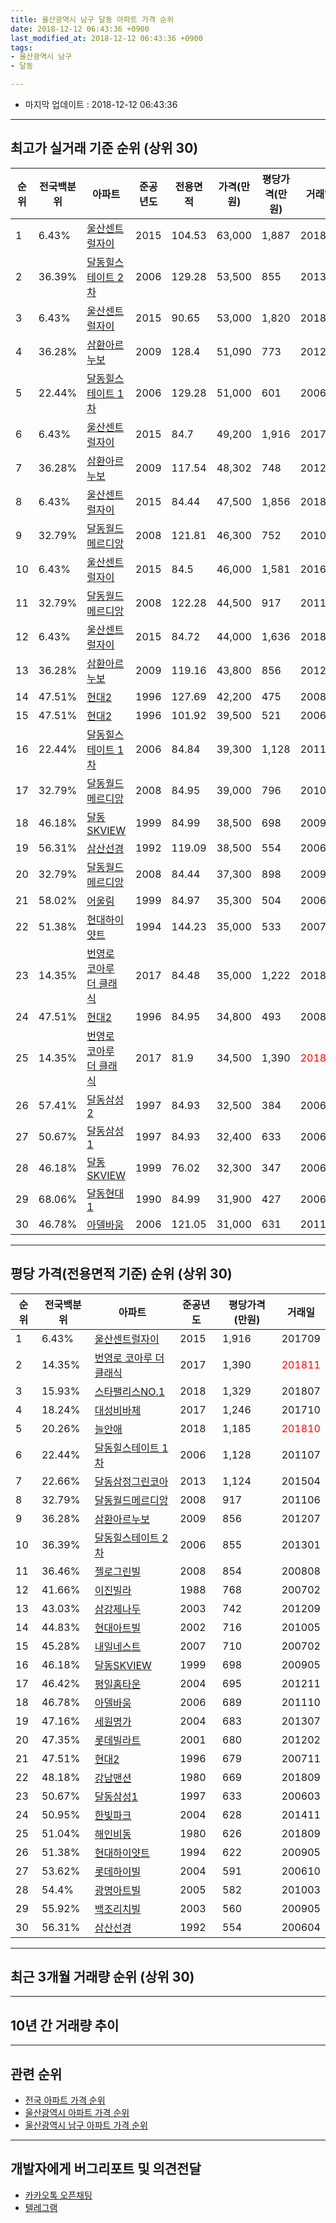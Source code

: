 ```yaml
---
title: 울산광역시 남구 달동 아파트 가격 순위
date: 2018-12-12 06:43:36 +0900
last_modified_at: 2018-12-12 06:43:36 +0900
tags:
- 울산광역시 남구
- 달동

---
```


* 마지막 업데이트 : 2018-12-12 06:43:36

---

## 최고가 실거래 기준 순위 (상위 30)


|순위|전국백분위|아파트|준공년도|전용면적|가격(만원)|평당가격(만원)|거래일|
|---|---|---|---|---|---|---|---|
|1|6.43%|[울산센트럴자이](https://search.naver.com/search.naver?query=%EC%9A%B8%EC%82%B0%EA%B4%91%EC%97%AD%EC%8B%9C+%EB%82%A8%EA%B5%AC+%EB%8B%AC%EB%8F%99+%EC%9A%B8%EC%82%B0%EC%84%BC%ED%8A%B8%EB%9F%B4%EC%9E%90%EC%9D%B4)|2015|104.53|63,000|1,887|201801|
|2|36.39%|[달동힐스테이트 2차](https://search.naver.com/search.naver?query=%EC%9A%B8%EC%82%B0%EA%B4%91%EC%97%AD%EC%8B%9C+%EB%82%A8%EA%B5%AC+%EB%8B%AC%EB%8F%99+%EB%8B%AC%EB%8F%99%ED%9E%90%EC%8A%A4%ED%85%8C%EC%9D%B4%ED%8A%B8+2%EC%B0%A8)|2006|129.28|53,500|855|201301|
|3|6.43%|[울산센트럴자이](https://search.naver.com/search.naver?query=%EC%9A%B8%EC%82%B0%EA%B4%91%EC%97%AD%EC%8B%9C+%EB%82%A8%EA%B5%AC+%EB%8B%AC%EB%8F%99+%EC%9A%B8%EC%82%B0%EC%84%BC%ED%8A%B8%EB%9F%B4%EC%9E%90%EC%9D%B4)|2015|90.65|53,000|1,820|201808|
|4|36.28%|[삼환아르누보](https://search.naver.com/search.naver?query=%EC%9A%B8%EC%82%B0%EA%B4%91%EC%97%AD%EC%8B%9C+%EB%82%A8%EA%B5%AC+%EB%8B%AC%EB%8F%99+%EC%82%BC%ED%99%98%EC%95%84%EB%A5%B4%EB%88%84%EB%B3%B4)|2009|128.4|51,090|773|201208|
|5|22.44%|[달동힐스테이트 1차](https://search.naver.com/search.naver?query=%EC%9A%B8%EC%82%B0%EA%B4%91%EC%97%AD%EC%8B%9C+%EB%82%A8%EA%B5%AC+%EB%8B%AC%EB%8F%99+%EB%8B%AC%EB%8F%99%ED%9E%90%EC%8A%A4%ED%85%8C%EC%9D%B4%ED%8A%B8+1%EC%B0%A8)|2006|129.28|51,000|601|200609|
|6|6.43%|[울산센트럴자이](https://search.naver.com/search.naver?query=%EC%9A%B8%EC%82%B0%EA%B4%91%EC%97%AD%EC%8B%9C+%EB%82%A8%EA%B5%AC+%EB%8B%AC%EB%8F%99+%EC%9A%B8%EC%82%B0%EC%84%BC%ED%8A%B8%EB%9F%B4%EC%9E%90%EC%9D%B4)|2015|84.7|49,200|1,916|201709|
|7|36.28%|[삼환아르누보](https://search.naver.com/search.naver?query=%EC%9A%B8%EC%82%B0%EA%B4%91%EC%97%AD%EC%8B%9C+%EB%82%A8%EA%B5%AC+%EB%8B%AC%EB%8F%99+%EC%82%BC%ED%99%98%EC%95%84%EB%A5%B4%EB%88%84%EB%B3%B4)|2009|117.54|48,302|748|201208|
|8|6.43%|[울산센트럴자이](https://search.naver.com/search.naver?query=%EC%9A%B8%EC%82%B0%EA%B4%91%EC%97%AD%EC%8B%9C+%EB%82%A8%EA%B5%AC+%EB%8B%AC%EB%8F%99+%EC%9A%B8%EC%82%B0%EC%84%BC%ED%8A%B8%EB%9F%B4%EC%9E%90%EC%9D%B4)|2015|84.44|47,500|1,856|201803|
|9|32.79%|[달동월드메르디앙](https://search.naver.com/search.naver?query=%EC%9A%B8%EC%82%B0%EA%B4%91%EC%97%AD%EC%8B%9C+%EB%82%A8%EA%B5%AC+%EB%8B%AC%EB%8F%99+%EB%8B%AC%EB%8F%99%EC%9B%94%EB%93%9C%EB%A9%94%EB%A5%B4%EB%94%94%EC%95%99)|2008|121.81|46,300|752|201002|
|10|6.43%|[울산센트럴자이](https://search.naver.com/search.naver?query=%EC%9A%B8%EC%82%B0%EA%B4%91%EC%97%AD%EC%8B%9C+%EB%82%A8%EA%B5%AC+%EB%8B%AC%EB%8F%99+%EC%9A%B8%EC%82%B0%EC%84%BC%ED%8A%B8%EB%9F%B4%EC%9E%90%EC%9D%B4)|2015|84.5|46,000|1,581|201611|
|11|32.79%|[달동월드메르디앙](https://search.naver.com/search.naver?query=%EC%9A%B8%EC%82%B0%EA%B4%91%EC%97%AD%EC%8B%9C+%EB%82%A8%EA%B5%AC+%EB%8B%AC%EB%8F%99+%EB%8B%AC%EB%8F%99%EC%9B%94%EB%93%9C%EB%A9%94%EB%A5%B4%EB%94%94%EC%95%99)|2008|122.28|44,500|917|201106|
|12|6.43%|[울산센트럴자이](https://search.naver.com/search.naver?query=%EC%9A%B8%EC%82%B0%EA%B4%91%EC%97%AD%EC%8B%9C+%EB%82%A8%EA%B5%AC+%EB%8B%AC%EB%8F%99+%EC%9A%B8%EC%82%B0%EC%84%BC%ED%8A%B8%EB%9F%B4%EC%9E%90%EC%9D%B4)|2015|84.72|44,000|1,636|201801|
|13|36.28%|[삼환아르누보](https://search.naver.com/search.naver?query=%EC%9A%B8%EC%82%B0%EA%B4%91%EC%97%AD%EC%8B%9C+%EB%82%A8%EA%B5%AC+%EB%8B%AC%EB%8F%99+%EC%82%BC%ED%99%98%EC%95%84%EB%A5%B4%EB%88%84%EB%B3%B4)|2009|119.16|43,800|856|201207|
|14|47.51%|[현대2](https://search.naver.com/search.naver?query=%EC%9A%B8%EC%82%B0%EA%B4%91%EC%97%AD%EC%8B%9C+%EB%82%A8%EA%B5%AC+%EB%8B%AC%EB%8F%99+%ED%98%84%EB%8C%802)|1996|127.69|42,200|475|200812|
|15|47.51%|[현대2](https://search.naver.com/search.naver?query=%EC%9A%B8%EC%82%B0%EA%B4%91%EC%97%AD%EC%8B%9C+%EB%82%A8%EA%B5%AC+%EB%8B%AC%EB%8F%99+%ED%98%84%EB%8C%802)|1996|101.92|39,500|521|200606|
|16|22.44%|[달동힐스테이트 1차](https://search.naver.com/search.naver?query=%EC%9A%B8%EC%82%B0%EA%B4%91%EC%97%AD%EC%8B%9C+%EB%82%A8%EA%B5%AC+%EB%8B%AC%EB%8F%99+%EB%8B%AC%EB%8F%99%ED%9E%90%EC%8A%A4%ED%85%8C%EC%9D%B4%ED%8A%B8+1%EC%B0%A8)|2006|84.84|39,300|1,128|201107|
|17|32.79%|[달동월드메르디앙](https://search.naver.com/search.naver?query=%EC%9A%B8%EC%82%B0%EA%B4%91%EC%97%AD%EC%8B%9C+%EB%82%A8%EA%B5%AC+%EB%8B%AC%EB%8F%99+%EB%8B%AC%EB%8F%99%EC%9B%94%EB%93%9C%EB%A9%94%EB%A5%B4%EB%94%94%EC%95%99)|2008|84.95|39,000|796|201003|
|18|46.18%|[달동SKVIEW](https://search.naver.com/search.naver?query=%EC%9A%B8%EC%82%B0%EA%B4%91%EC%97%AD%EC%8B%9C+%EB%82%A8%EA%B5%AC+%EB%8B%AC%EB%8F%99+%EB%8B%AC%EB%8F%99SKVIEW)|1999|84.99|38,500|698|200905|
|19|56.31%|[삼산선경](https://search.naver.com/search.naver?query=%EC%9A%B8%EC%82%B0%EA%B4%91%EC%97%AD%EC%8B%9C+%EB%82%A8%EA%B5%AC+%EB%8B%AC%EB%8F%99+%EC%82%BC%EC%82%B0%EC%84%A0%EA%B2%BD)|1992|119.09|38,500|554|200604|
|20|32.79%|[달동월드메르디앙](https://search.naver.com/search.naver?query=%EC%9A%B8%EC%82%B0%EA%B4%91%EC%97%AD%EC%8B%9C+%EB%82%A8%EA%B5%AC+%EB%8B%AC%EB%8F%99+%EB%8B%AC%EB%8F%99%EC%9B%94%EB%93%9C%EB%A9%94%EB%A5%B4%EB%94%94%EC%95%99)|2008|84.44|37,300|898|200903|
|21|58.02%|[어울림](https://search.naver.com/search.naver?query=%EC%9A%B8%EC%82%B0%EA%B4%91%EC%97%AD%EC%8B%9C+%EB%82%A8%EA%B5%AC+%EB%8B%AC%EB%8F%99+%EC%96%B4%EC%9A%B8%EB%A6%BC)|1999|84.97|35,300|504|200604|
|22|51.38%|[현대하이얏트](https://search.naver.com/search.naver?query=%EC%9A%B8%EC%82%B0%EA%B4%91%EC%97%AD%EC%8B%9C+%EB%82%A8%EA%B5%AC+%EB%8B%AC%EB%8F%99+%ED%98%84%EB%8C%80%ED%95%98%EC%9D%B4%EC%96%8F%ED%8A%B8)|1994|144.23|35,000|533|200701|
|23|14.35%|[번영로 코아루 더 클래식](https://search.naver.com/search.naver?query=%EC%9A%B8%EC%82%B0%EA%B4%91%EC%97%AD%EC%8B%9C+%EB%82%A8%EA%B5%AC+%EB%8B%AC%EB%8F%99+%EB%B2%88%EC%98%81%EB%A1%9C+%EC%BD%94%EC%95%84%EB%A3%A8+%EB%8D%94+%ED%81%B4%EB%9E%98%EC%8B%9D)|2017|84.48|35,000|1,222|201801|
|24|47.51%|[현대2](https://search.naver.com/search.naver?query=%EC%9A%B8%EC%82%B0%EA%B4%91%EC%97%AD%EC%8B%9C+%EB%82%A8%EA%B5%AC+%EB%8B%AC%EB%8F%99+%ED%98%84%EB%8C%802)|1996|84.95|34,800|493|200805|
|25|14.35%|[번영로 코아루 더 클래식](https://search.naver.com/search.naver?query=%EC%9A%B8%EC%82%B0%EA%B4%91%EC%97%AD%EC%8B%9C+%EB%82%A8%EA%B5%AC+%EB%8B%AC%EB%8F%99+%EB%B2%88%EC%98%81%EB%A1%9C+%EC%BD%94%EC%95%84%EB%A3%A8+%EB%8D%94+%ED%81%B4%EB%9E%98%EC%8B%9D)|2017|81.9|34,500|1,390|<span style="color:red">201811</span>|
|26|57.41%|[달동삼성2](https://search.naver.com/search.naver?query=%EC%9A%B8%EC%82%B0%EA%B4%91%EC%97%AD%EC%8B%9C+%EB%82%A8%EA%B5%AC+%EB%8B%AC%EB%8F%99+%EB%8B%AC%EB%8F%99%EC%82%BC%EC%84%B12)|1997|84.93|32,500|384|200604|
|27|50.67%|[달동삼성1](https://search.naver.com/search.naver?query=%EC%9A%B8%EC%82%B0%EA%B4%91%EC%97%AD%EC%8B%9C+%EB%82%A8%EA%B5%AC+%EB%8B%AC%EB%8F%99+%EB%8B%AC%EB%8F%99%EC%82%BC%EC%84%B11)|1997|84.93|32,400|633|200603|
|28|46.18%|[달동SKVIEW](https://search.naver.com/search.naver?query=%EC%9A%B8%EC%82%B0%EA%B4%91%EC%97%AD%EC%8B%9C+%EB%82%A8%EA%B5%AC+%EB%8B%AC%EB%8F%99+%EB%8B%AC%EB%8F%99SKVIEW)|1999|76.02|32,300|347|200601|
|29|68.06%|[달동현대1](https://search.naver.com/search.naver?query=%EC%9A%B8%EC%82%B0%EA%B4%91%EC%97%AD%EC%8B%9C+%EB%82%A8%EA%B5%AC+%EB%8B%AC%EB%8F%99+%EB%8B%AC%EB%8F%99%ED%98%84%EB%8C%801)|1990|84.99|31,900|427|200610|
|30|46.78%|[아델바움](https://search.naver.com/search.naver?query=%EC%9A%B8%EC%82%B0%EA%B4%91%EC%97%AD%EC%8B%9C+%EB%82%A8%EA%B5%AC+%EB%8B%AC%EB%8F%99+%EC%95%84%EB%8D%B8%EB%B0%94%EC%9B%80)|2006|121.05|31,000|631|201103|


---

## 평당 가격(전용면적 기준) 순위 (상위 30)


|순위|전국백분위|아파트|준공년도|평당가격(만원)|거래일|
|---|---|---|---|---|---|
|1|6.43%|[울산센트럴자이](https://search.naver.com/search.naver?query=%EC%9A%B8%EC%82%B0%EA%B4%91%EC%97%AD%EC%8B%9C+%EB%82%A8%EA%B5%AC+%EB%8B%AC%EB%8F%99+%EC%9A%B8%EC%82%B0%EC%84%BC%ED%8A%B8%EB%9F%B4%EC%9E%90%EC%9D%B4)|2015|1,916|201709|
|2|14.35%|[번영로 코아루 더 클래식](https://search.naver.com/search.naver?query=%EC%9A%B8%EC%82%B0%EA%B4%91%EC%97%AD%EC%8B%9C+%EB%82%A8%EA%B5%AC+%EB%8B%AC%EB%8F%99+%EB%B2%88%EC%98%81%EB%A1%9C+%EC%BD%94%EC%95%84%EB%A3%A8+%EB%8D%94+%ED%81%B4%EB%9E%98%EC%8B%9D)|2017|1,390|<span style="color:red">201811</span>|
|3|15.93%|[스타팰리스NO.1](https://search.naver.com/search.naver?query=%EC%9A%B8%EC%82%B0%EA%B4%91%EC%97%AD%EC%8B%9C+%EB%82%A8%EA%B5%AC+%EB%8B%AC%EB%8F%99+%EC%8A%A4%ED%83%80%ED%8C%B0%EB%A6%AC%EC%8A%A4NO.1)|2018|1,329|201807|
|4|18.24%|[대성비바체](https://search.naver.com/search.naver?query=%EC%9A%B8%EC%82%B0%EA%B4%91%EC%97%AD%EC%8B%9C+%EB%82%A8%EA%B5%AC+%EB%8B%AC%EB%8F%99+%EB%8C%80%EC%84%B1%EB%B9%84%EB%B0%94%EC%B2%B4)|2017|1,246|201710|
|5|20.26%|[늘안애](https://search.naver.com/search.naver?query=%EC%9A%B8%EC%82%B0%EA%B4%91%EC%97%AD%EC%8B%9C+%EB%82%A8%EA%B5%AC+%EB%8B%AC%EB%8F%99+%EB%8A%98%EC%95%88%EC%95%A0)|2018|1,185|<span style="color:red">201810</span>|
|6|22.44%|[달동힐스테이트 1차](https://search.naver.com/search.naver?query=%EC%9A%B8%EC%82%B0%EA%B4%91%EC%97%AD%EC%8B%9C+%EB%82%A8%EA%B5%AC+%EB%8B%AC%EB%8F%99+%EB%8B%AC%EB%8F%99%ED%9E%90%EC%8A%A4%ED%85%8C%EC%9D%B4%ED%8A%B8+1%EC%B0%A8)|2006|1,128|201107|
|7|22.66%|[달동삼정그린코아](https://search.naver.com/search.naver?query=%EC%9A%B8%EC%82%B0%EA%B4%91%EC%97%AD%EC%8B%9C+%EB%82%A8%EA%B5%AC+%EB%8B%AC%EB%8F%99+%EB%8B%AC%EB%8F%99%EC%82%BC%EC%A0%95%EA%B7%B8%EB%A6%B0%EC%BD%94%EC%95%84)|2013|1,124|201504|
|8|32.79%|[달동월드메르디앙](https://search.naver.com/search.naver?query=%EC%9A%B8%EC%82%B0%EA%B4%91%EC%97%AD%EC%8B%9C+%EB%82%A8%EA%B5%AC+%EB%8B%AC%EB%8F%99+%EB%8B%AC%EB%8F%99%EC%9B%94%EB%93%9C%EB%A9%94%EB%A5%B4%EB%94%94%EC%95%99)|2008|917|201106|
|9|36.28%|[삼환아르누보](https://search.naver.com/search.naver?query=%EC%9A%B8%EC%82%B0%EA%B4%91%EC%97%AD%EC%8B%9C+%EB%82%A8%EA%B5%AC+%EB%8B%AC%EB%8F%99+%EC%82%BC%ED%99%98%EC%95%84%EB%A5%B4%EB%88%84%EB%B3%B4)|2009|856|201207|
|10|36.39%|[달동힐스테이트 2차](https://search.naver.com/search.naver?query=%EC%9A%B8%EC%82%B0%EA%B4%91%EC%97%AD%EC%8B%9C+%EB%82%A8%EA%B5%AC+%EB%8B%AC%EB%8F%99+%EB%8B%AC%EB%8F%99%ED%9E%90%EC%8A%A4%ED%85%8C%EC%9D%B4%ED%8A%B8+2%EC%B0%A8)|2006|855|201301|
|11|36.46%|[젤로그린빌](https://search.naver.com/search.naver?query=%EC%9A%B8%EC%82%B0%EA%B4%91%EC%97%AD%EC%8B%9C+%EB%82%A8%EA%B5%AC+%EB%8B%AC%EB%8F%99+%EC%A0%A4%EB%A1%9C%EA%B7%B8%EB%A6%B0%EB%B9%8C)|2008|854|200808|
|12|41.66%|[이진빌라](https://search.naver.com/search.naver?query=%EC%9A%B8%EC%82%B0%EA%B4%91%EC%97%AD%EC%8B%9C+%EB%82%A8%EA%B5%AC+%EB%8B%AC%EB%8F%99+%EC%9D%B4%EC%A7%84%EB%B9%8C%EB%9D%BC)|1988|768|200702|
|13|43.03%|[삼강제나두](https://search.naver.com/search.naver?query=%EC%9A%B8%EC%82%B0%EA%B4%91%EC%97%AD%EC%8B%9C+%EB%82%A8%EA%B5%AC+%EB%8B%AC%EB%8F%99+%EC%82%BC%EA%B0%95%EC%A0%9C%EB%82%98%EB%91%90)|2003|742|201209|
|14|44.83%|[현대아트빌](https://search.naver.com/search.naver?query=%EC%9A%B8%EC%82%B0%EA%B4%91%EC%97%AD%EC%8B%9C+%EB%82%A8%EA%B5%AC+%EB%8B%AC%EB%8F%99+%ED%98%84%EB%8C%80%EC%95%84%ED%8A%B8%EB%B9%8C)|2002|716|201005|
|15|45.28%|[내일네스트](https://search.naver.com/search.naver?query=%EC%9A%B8%EC%82%B0%EA%B4%91%EC%97%AD%EC%8B%9C+%EB%82%A8%EA%B5%AC+%EB%8B%AC%EB%8F%99+%EB%82%B4%EC%9D%BC%EB%84%A4%EC%8A%A4%ED%8A%B8)|2007|710|200702|
|16|46.18%|[달동SKVIEW](https://search.naver.com/search.naver?query=%EC%9A%B8%EC%82%B0%EA%B4%91%EC%97%AD%EC%8B%9C+%EB%82%A8%EA%B5%AC+%EB%8B%AC%EB%8F%99+%EB%8B%AC%EB%8F%99SKVIEW)|1999|698|200905|
|17|46.42%|[평일홈타운](https://search.naver.com/search.naver?query=%EC%9A%B8%EC%82%B0%EA%B4%91%EC%97%AD%EC%8B%9C+%EB%82%A8%EA%B5%AC+%EB%8B%AC%EB%8F%99+%ED%8F%89%EC%9D%BC%ED%99%88%ED%83%80%EC%9A%B4)|2004|695|201211|
|18|46.78%|[아델바움](https://search.naver.com/search.naver?query=%EC%9A%B8%EC%82%B0%EA%B4%91%EC%97%AD%EC%8B%9C+%EB%82%A8%EA%B5%AC+%EB%8B%AC%EB%8F%99+%EC%95%84%EB%8D%B8%EB%B0%94%EC%9B%80)|2006|689|201110|
|19|47.16%|[세원명가](https://search.naver.com/search.naver?query=%EC%9A%B8%EC%82%B0%EA%B4%91%EC%97%AD%EC%8B%9C+%EB%82%A8%EA%B5%AC+%EB%8B%AC%EB%8F%99+%EC%84%B8%EC%9B%90%EB%AA%85%EA%B0%80)|2004|683|201307|
|20|47.35%|[롯데빌라트](https://search.naver.com/search.naver?query=%EC%9A%B8%EC%82%B0%EA%B4%91%EC%97%AD%EC%8B%9C+%EB%82%A8%EA%B5%AC+%EB%8B%AC%EB%8F%99+%EB%A1%AF%EB%8D%B0%EB%B9%8C%EB%9D%BC%ED%8A%B8)|2001|680|201202|
|21|47.51%|[현대2](https://search.naver.com/search.naver?query=%EC%9A%B8%EC%82%B0%EA%B4%91%EC%97%AD%EC%8B%9C+%EB%82%A8%EA%B5%AC+%EB%8B%AC%EB%8F%99+%ED%98%84%EB%8C%802)|1996|679|200711|
|22|48.18%|[강남맨션](https://search.naver.com/search.naver?query=%EC%9A%B8%EC%82%B0%EA%B4%91%EC%97%AD%EC%8B%9C+%EB%82%A8%EA%B5%AC+%EB%8B%AC%EB%8F%99+%EA%B0%95%EB%82%A8%EB%A7%A8%EC%85%98)|1980|669|201809|
|23|50.67%|[달동삼성1](https://search.naver.com/search.naver?query=%EC%9A%B8%EC%82%B0%EA%B4%91%EC%97%AD%EC%8B%9C+%EB%82%A8%EA%B5%AC+%EB%8B%AC%EB%8F%99+%EB%8B%AC%EB%8F%99%EC%82%BC%EC%84%B11)|1997|633|200603|
|24|50.95%|[한빛파크](https://search.naver.com/search.naver?query=%EC%9A%B8%EC%82%B0%EA%B4%91%EC%97%AD%EC%8B%9C+%EB%82%A8%EA%B5%AC+%EB%8B%AC%EB%8F%99+%ED%95%9C%EB%B9%9B%ED%8C%8C%ED%81%AC)|2004|628|201411|
|25|51.04%|[해인비동](https://search.naver.com/search.naver?query=%EC%9A%B8%EC%82%B0%EA%B4%91%EC%97%AD%EC%8B%9C+%EB%82%A8%EA%B5%AC+%EB%8B%AC%EB%8F%99+%ED%95%B4%EC%9D%B8%EB%B9%84%EB%8F%99)|1980|626|201809|
|26|51.38%|[현대하이얏트](https://search.naver.com/search.naver?query=%EC%9A%B8%EC%82%B0%EA%B4%91%EC%97%AD%EC%8B%9C+%EB%82%A8%EA%B5%AC+%EB%8B%AC%EB%8F%99+%ED%98%84%EB%8C%80%ED%95%98%EC%9D%B4%EC%96%8F%ED%8A%B8)|1994|622|200905|
|27|53.62%|[롯데하이빌](https://search.naver.com/search.naver?query=%EC%9A%B8%EC%82%B0%EA%B4%91%EC%97%AD%EC%8B%9C+%EB%82%A8%EA%B5%AC+%EB%8B%AC%EB%8F%99+%EB%A1%AF%EB%8D%B0%ED%95%98%EC%9D%B4%EB%B9%8C)|2004|591|200610|
|28|54.4%|[광명아트빌](https://search.naver.com/search.naver?query=%EC%9A%B8%EC%82%B0%EA%B4%91%EC%97%AD%EC%8B%9C+%EB%82%A8%EA%B5%AC+%EB%8B%AC%EB%8F%99+%EA%B4%91%EB%AA%85%EC%95%84%ED%8A%B8%EB%B9%8C)|2005|582|201003|
|29|55.92%|[백조리치빌](https://search.naver.com/search.naver?query=%EC%9A%B8%EC%82%B0%EA%B4%91%EC%97%AD%EC%8B%9C+%EB%82%A8%EA%B5%AC+%EB%8B%AC%EB%8F%99+%EB%B0%B1%EC%A1%B0%EB%A6%AC%EC%B9%98%EB%B9%8C)|2003|560|200905|
|30|56.31%|[삼산선경](https://search.naver.com/search.naver?query=%EC%9A%B8%EC%82%B0%EA%B4%91%EC%97%AD%EC%8B%9C+%EB%82%A8%EA%B5%AC+%EB%8B%AC%EB%8F%99+%EC%82%BC%EC%82%B0%EC%84%A0%EA%B2%BD)|1992|554|200604|


---

## 최근 3개월 거래량 순위 (상위 30)


<div style="width:100%;">
    <canvas id="deal_count_ranking" height="250"></canvas>
</div>


<script>
new Chart(document.getElementById("deal_count_ranking"), {
    type: 'horizontalBar',
    data: {
        labels: ['달동주공1단지', '달동주공2단지', '삼산선경', '어울림', '달동삼성1', '달동SKVIEW', '달동현대1', '현대', '신한원룸', '시원다이너스티빌리지', '해인비동', '한빛파크', '강남맨션', '달동삼정그린코아', '번영로 코아루 더 클래식', '늘안애'],
        datasets: [{
            label: '실거래 수',
            data: [6, 6, 5, 3, 3, 2, 1, 1, 1, 1, 1, 1, 1, 1, 1, 1],
            borderColor: "rgba(255, 0, 128, 1)",
            backgroundColor: "rgba(255, 0, 128, 0.5)",
            fill: false,
        }]
    },
    options: {
        responsive: true,
        title: {
            display: true,
            text: '최근 3개월 거래량 순위'
        },
        tooltips: {
            mode: 'index',
            intersect: false,
            callbacks: {
                title: function(tooltipItems, data) {
                    return "실거래 수:";
                },
                label: function(tooltipItem, data) {
                    return data.labels[tooltipItem.index] + ": " + tooltipItem.xLabel;
                }
            }
        },
        hover: {
            mode: 'nearest',
            intersect: true
        },
        scales: {
            xAxes: [{
                display: true,
                scaleLabel: {
                    display: true,
                    labelString: '실거래 수'
                },
                ticks: {
                    suggestedMin: 0,
                }
            }],
            yAxes: [{
                display: true,
                ticks: {
                    autoSkip: false,
                    callback: function(value, index, values) {
                        if (value.length > 15)
                            return value.substr(0, 13) + "...";
                        else
                            return value;
                    }
                },
                scaleLabel: {
                    display: false,
                }
            }]
        }
    }
});

</script>


---

## 10년 간 거래량 추이


<div style="width:100%;">
    <canvas id="deal_progress" height="250"></canvas>
</div>

<script>
new Chart(document.getElementById("deal_progress"), {
    type: 'line',
    data: {
        labels: ['200812','200901','200902','200903','200904','200905','200906','200907','200908','200909','200910','200911','200912','201001','201002','201003','201004','201005','201006','201007','201008','201009','201010','201011','201012','201101','201102','201103','201104','201105','201106','201107','201108','201109','201110','201111','201112','201201','201202','201203','201204','201205','201206','201207','201208','201209','201210','201211','201212','201301','201302','201303','201304','201305','201306','201307','201308','201309','201310','201311','201312','201401','201402','201403','201404','201405','201406','201407','201408','201409','201410','201411','201412','201501','201502','201503','201504','201505','201506','201507','201508','201509','201510','201511','201512','201601','201602','201603','201604','201605','201606','201607','201608','201609','201610','201611','201612','201701','201702','201703','201704','201705','201706','201707','201708','201709','201710','201711','201712','201801','201802','201803','201804','201805','201806','201807','201808','201809','201810','201811','201812'],
        datasets: [{
            label: '실거래 수',
            pointRadius: 1,
            data: [16, 28, 61, 70, 83, 70, 52, 55, 68, 77, 58, 53, 55, 64, 66, 71, 56, 35, 52, 41, 38, 48, 71, 59, 91, 79, 57, 71, 50, 60, 76, 63, 64, 58, 66, 60, 54, 47, 64, 63, 43, 58, 47, 47, 85, 35, 52, 57, 45, 50, 44, 64, 81, 63, 56, 35, 35, 52, 63, 48, 67, 64, 54, 73, 70, 58, 59, 50, 66, 95, 97, 60, 56, 64, 63, 92, 59, 54, 85, 50, 51, 54, 66, 51, 37, 38, 50, 53, 53, 41, 31, 35, 39, 33, 48, 48, 25, 30, 37, 32, 32, 46, 36, 32, 44, 22, 28, 20, 18, 26, 28, 33, 16, 11, 16, 14, 21, 23, 21, 12, 2],
            borderColor: "rgba(255, 201, 14, 1)",
            backgroundColor: "rgba(255, 201, 14, 0.5)",
            fill: true,
        }]
    },
    options: {
        responsive: true,
        title: {
            display: true,
            text: '10년간 거래량 추이'
        },
        tooltips: {
            mode: 'index',
            intersect: false,
        },
        hover: {
            mode: 'nearest',
            intersect: true
        },
        scales: {
            xAxes: [{
                display: true,
                scaleLabel: {
                    display: true,
                    labelString: '년/월'
                }
            }],
            yAxes: [{
                display: true,
                ticks: {
                    suggestedMin: 0,
                },
                scaleLabel: {
                    display: true,
                    labelString: '실거래 수'
                }
            }]
        }
    }
});

</script>


---

## 관련 순위

- [전국 아파트 가격 순위](https://inasie.github.io/apt-ranking/전국)
- [울산광역시 아파트 가격 순위](https://inasie.github.io/apt-ranking/울산광역시)
- [울산광역시 남구 아파트 가격 순위](https://inasie.github.io/apt-ranking/울산광역시-남구)


---

## 개발자에게 버그리포트 및 의견전달

- [카카오톡 오픈채팅](https://open.kakao.com/o/gLJUAP4)
- [텔레그램](https://t.me/inasie)

